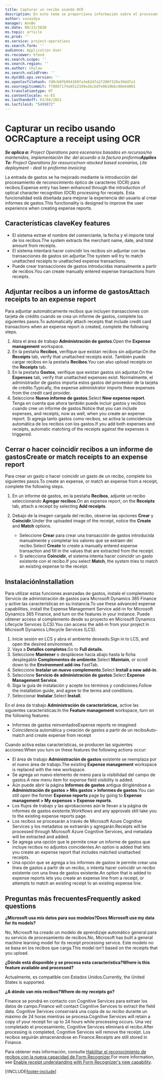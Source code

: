 ```yaml
---
title: Capturar un recibo usando OCR
description: En este tema se proporciona información sobre el procesamiento de reconocimiento óptico de caracteres (OCR) para recibos.
author: suvaidya
manager: AnnBe
ms.date: 09/23/2020
ms.topic: article
ms.prod: ''
ms.service: project-operations
ms.search.form: ''
audience: Application User
ms.reviewer: kfend
ms.search.scope: ''
ms.search.region: ''
ms.author: shylaw
ms.search.validFrom: ''
ms.dyn365.ops.version: ''
ms.openlocfilehash: fd0cb0fb094260fa3e82d7a2f200f328a39dd7a1
ms.sourcegitcommit: f78087174a8512199a1bcbd7e8610bbc80e64801
ms.translationtype: HT
ms.contentlocale: es-ES
ms.lasthandoff: 03/04/2021
ms.locfileid: "5499872"
---
```

# <a name="capture-a-receipt-using-ocr"></a><span data-ttu-id="4c2e1-103">Capturar un recibo usando OCR</span><span class="sxs-lookup"><span data-stu-id="4c2e1-103">Capture a receipt using OCR</span></span>

<span data-ttu-id="4c2e1-104">_**Se aplica a:** Project Operations para escenarios basados en recursos/no mantenidos, implementación lite: del acuerdo a la factura proforma_</span><span class="sxs-lookup"><span data-stu-id="4c2e1-104">_**Applies To:** Project Operations for resource/non-stocked based scenarios, Lite deployment - deal to proforma invoicing_</span></span>

<span data-ttu-id="4c2e1-105">La entrada de gastos se ha mejorado mediante la introducción del procesamiento de reconocimiento óptico de caracteres (OCR) para recibos.</span><span class="sxs-lookup"><span data-stu-id="4c2e1-105">Expense entry has been enhanced through the introduction of optical character recognition (OCR) processing for receipts.</span></span> <span data-ttu-id="4c2e1-106">Esta funcionalidad está diseñada para mejorar la experiencia del usuario al crear informes de gastos.</span><span class="sxs-lookup"><span data-stu-id="4c2e1-106">This functionality is designed to improve the user experience when creating expense reports.</span></span>

## <a name="key-features"></a><span data-ttu-id="4c2e1-107">Características clave</span><span class="sxs-lookup"><span data-stu-id="4c2e1-107">Key features</span></span>

- <span data-ttu-id="4c2e1-108">El sistema extrae el nombre del comerciante, la fecha y el importe total de los recibos.</span><span class="sxs-lookup"><span data-stu-id="4c2e1-108">The system extracts the merchant name, date, and total amount from receipts.</span></span>
- <span data-ttu-id="4c2e1-109">El sistema intentará hacer coincidir los recibos sin adjuntar con las transacciones de gastos sin adjuntar.</span><span class="sxs-lookup"><span data-stu-id="4c2e1-109">The system will try to match unattached receipts to unattached expense transactions.</span></span>
- <span data-ttu-id="4c2e1-110">Puede crear transacciones de gastos introducidas manualmente a partir de recibos.</span><span class="sxs-lookup"><span data-stu-id="4c2e1-110">You can create manually entered expense transactions from receipts.</span></span>

## <a name="attach-receipts-to-an-expense-report"></a><span data-ttu-id="4c2e1-111">Adjuntar recibos a un informe de gastos</span><span class="sxs-lookup"><span data-stu-id="4c2e1-111">Attach receipts to an expense report</span></span>

<span data-ttu-id="4c2e1-112">Para adjuntar automáticamente recibos que incluyen transacciones con tarjeta de crédito cuando se crea un informe de gastos, complete los siguientes pasos.</span><span class="sxs-lookup"><span data-stu-id="4c2e1-112">To automatically attach receipts that include credit card transactions when an expense report is created, complete the following steps.</span></span>

  1. <span data-ttu-id="4c2e1-113">Abra el área de trabajo **Administración de gastos**.</span><span class="sxs-lookup"><span data-stu-id="4c2e1-113">Open the **Expense management** workspace.</span></span>
  2. <span data-ttu-id="4c2e1-114">En la pestaña **Recibos**, verifique que existan recibos sin adjuntar.</span><span class="sxs-lookup"><span data-stu-id="4c2e1-114">On the **Receipts** tab, verify that unattached receipts exist.</span></span> <span data-ttu-id="4c2e1-115">También puede cargar recibos en la pestaña **Recibos**.</span><span class="sxs-lookup"><span data-stu-id="4c2e1-115">You can also upload receipts on the **Receipts** tab.</span></span>
  3. <span data-ttu-id="4c2e1-116">En la pestaña **Gastos**, verifique que existan gastos sin adjuntar.</span><span class="sxs-lookup"><span data-stu-id="4c2e1-116">On the **Expenses** tab, verify that unattached expenses exist.</span></span> <span data-ttu-id="4c2e1-117">Normalmente, el administrador de gastos importa estos gastos del proveedor de la tarjeta de crédito.</span><span class="sxs-lookup"><span data-stu-id="4c2e1-117">Typically, the expense administrator imports these expenses from the credit card provider.</span></span>
  4. <span data-ttu-id="4c2e1-118">Seleccione **Nuevo informe de gastos**.</span><span class="sxs-lookup"><span data-stu-id="4c2e1-118">Select **New expense report**.</span></span> <span data-ttu-id="4c2e1-119">Tenga en cuenta que ahora también puede incluir gastos y recibos cuando cree un informe de gastos.</span><span class="sxs-lookup"><span data-stu-id="4c2e1-119">Notice that you can include expenses, and receipts, now as well, when you create an expense report.</span></span> <span data-ttu-id="4c2e1-120">Si agrega tanto gastos como recibos, se activa la coincidencia automática de los recibos con los gastos.</span><span class="sxs-lookup"><span data-stu-id="4c2e1-120">If you add both expenses and receipts, automatic matching of the receipts against the expenses is triggered.</span></span>

## <a name="create-or-match-receipts-to-an-expense-report"></a><span data-ttu-id="4c2e1-121">Cerrar o hacer coincidir recibos a un informe de gastos</span><span class="sxs-lookup"><span data-stu-id="4c2e1-121">Create or match receipts to an expense report</span></span>
<span data-ttu-id="4c2e1-122">Para crear un gasto o hacer coincidir un gasto de un recibo, complete los siguientes pasos.</span><span class="sxs-lookup"><span data-stu-id="4c2e1-122">To create an expense, or match an expense from a receipt, complete the following steps.</span></span>

  1. <span data-ttu-id="4c2e1-123">En un informe de gastos, en la pestaña **Recibos**, adjunte un recibo seleccionando **Agregar recibos**.</span><span class="sxs-lookup"><span data-stu-id="4c2e1-123">On an expense report, on the **Receipts** tab, attach a receipt by selecting **Add receipts**.</span></span>
  2. <span data-ttu-id="4c2e1-124">Debajo de la imagen cargada del recibo, observe las opciones **Crear** y **Coincidir**.</span><span class="sxs-lookup"><span data-stu-id="4c2e1-124">Under the uploaded image of the receipt, notice the **Create** and **Match** options.</span></span>

      - <span data-ttu-id="4c2e1-125">Seleccione **Crear** para crear una transacción de gastos introducida manualmente y completar los valores que se extraen del recibo.</span><span class="sxs-lookup"><span data-stu-id="4c2e1-125">Select **Create** to create a manually entered expense transaction and fill in the values that are extracted from the receipt.</span></span>
      - <span data-ttu-id="4c2e1-126">Si selecciona **Coincidir**, el sistema intenta hacer coincidir un gasto existente con el recibo.</span><span class="sxs-lookup"><span data-stu-id="4c2e1-126">If you select **Match**, the system tries to match an existing expense to the receipt.</span></span>

## <a name="installation"></a><span data-ttu-id="4c2e1-127">Instalación</span><span class="sxs-lookup"><span data-stu-id="4c2e1-127">Installation</span></span>

<span data-ttu-id="4c2e1-128">Para utilizar estas funciones avanzadas de gastos, instale el complemento Servicio de administración de gastos para Microsoft Dynamics 365 Finance y active las características en su instancia.</span><span class="sxs-lookup"><span data-stu-id="4c2e1-128">To use these advanced expense capabilities, install the Expense Management Service add-in for Microsoft Dynamics 365 Finance, and turn on the features in your instance.</span></span> <span data-ttu-id="4c2e1-129">Puede obtener acceso al complemento desde su proyecto en Microsoft Dynamics Lifecycle Services (LCS).</span><span class="sxs-lookup"><span data-stu-id="4c2e1-129">You can access the add-in from your project in Microsoft Dynamics Lifecycle Services (LCS).</span></span>

1. <span data-ttu-id="4c2e1-130">Inicie sesión en LCS y abra el ambiente deseado.</span><span class="sxs-lookup"><span data-stu-id="4c2e1-130">Sign in to LCS, and open the desired environment.</span></span>
2. <span data-ttu-id="4c2e1-131">Vaya a **Detalles completos**.</span><span class="sxs-lookup"><span data-stu-id="4c2e1-131">Go to **Full details**.</span></span>
3. <span data-ttu-id="4c2e1-132">Seleccione **Mantener** o desplácese hacia abajo hasta la ficha desplegable **Complementos de ambiente**.</span><span class="sxs-lookup"><span data-stu-id="4c2e1-132">Select **Maintain**, or scroll down to the **Environment add-ins** FastTab.</span></span>
4. <span data-ttu-id="4c2e1-133">Seleccione **Instalar un nuevo complemento**.</span><span class="sxs-lookup"><span data-stu-id="4c2e1-133">Select **Install a new add-in**.</span></span>
5. <span data-ttu-id="4c2e1-134">Seleccione **Servicio de administración de gastos**.</span><span class="sxs-lookup"><span data-stu-id="4c2e1-134">Select **Expense Management Service**.</span></span>
6. <span data-ttu-id="4c2e1-135">Siga la guía de instalación y acepte los términos y condiciones.</span><span class="sxs-lookup"><span data-stu-id="4c2e1-135">Follow the installation guide, and agree to the terms and conditions.</span></span>
7. <span data-ttu-id="4c2e1-136">Seleccionar **Instalar**.</span><span class="sxs-lookup"><span data-stu-id="4c2e1-136">Select **Install**.</span></span>

<span data-ttu-id="4c2e1-137">En el área de trabajo **Administración de características**, active las siguientes características:</span><span class="sxs-lookup"><span data-stu-id="4c2e1-137">In the **Feature management** workspace, turn on the following features:</span></span>

- <span data-ttu-id="4c2e1-138">Informes de gastos reinventados</span><span class="sxs-lookup"><span data-stu-id="4c2e1-138">Expense reports re-imagined</span></span>
- <span data-ttu-id="4c2e1-139">Coincidencia automática y creación de gastos a partir de un recibo</span><span class="sxs-lookup"><span data-stu-id="4c2e1-139">Auto-match and create expense from receipt</span></span>

<span data-ttu-id="4c2e1-140">Cuando activa estas características, se producen las siguientes acciones:</span><span class="sxs-lookup"><span data-stu-id="4c2e1-140">When you turn on these features the following actions occur:</span></span>

- <span data-ttu-id="4c2e1-141">El área de trabajo **Administración de gastos** existente se reemplaza por el nuevo área de trabajo.</span><span class="sxs-lookup"><span data-stu-id="4c2e1-141">The existing **Expense management** workspace is replaced with the new workspace.</span></span>
- <span data-ttu-id="4c2e1-142">Se agrega un nuevo elemento de menú para la visibilidad del campo de gastos.</span><span class="sxs-lookup"><span data-stu-id="4c2e1-142">A new menu item for expense field visibility is added.</span></span>
- <span data-ttu-id="4c2e1-143">Aún puede abrir la página **Informes de gastos** antigua dirigiéndose a **Administración de gastos > Mis gastos > Informes de gastos**.</span><span class="sxs-lookup"><span data-stu-id="4c2e1-143">You can still open the former **Expense reports** page by going to **Expense management > My expenses > Expense reports**.</span></span>
- <span data-ttu-id="4c2e1-144">Los flujos de trabajo y las aprobaciones aún le llevan a la página de informes de gastos existente.</span><span class="sxs-lookup"><span data-stu-id="4c2e1-144">Workflows and any approvals still take you to the existing expense reports page.</span></span>
- <span data-ttu-id="4c2e1-145">Los recibos se procesarán a través de Microsoft Azure Cognitive Services y los metadatos se extraerán y agregarán.</span><span class="sxs-lookup"><span data-stu-id="4c2e1-145">Receipts will be processed through Microsoft Azure Cognitive Services, and metadata will be extracted and added.</span></span>
- <span data-ttu-id="4c2e1-146">Se agrega una opción que le permite crear un informe de gastos que incluye recibos no adjuntos coincidentes.</span><span class="sxs-lookup"><span data-stu-id="4c2e1-146">An option is added that lets you create an expense report that includes matched unattached receipts.</span></span>
- <span data-ttu-id="4c2e1-147">Una opción que se agrega a los informes de gastos le permite crear una línea de gastos a partir de un recibo, o intenta hacer coincidir un recibo existente con una línea de gastos existente.</span><span class="sxs-lookup"><span data-stu-id="4c2e1-147">An option that is added to expense reports lets you create an expense line from a receipt, or attempts to match an existing receipt to an existing expense line.</span></span>

## <a name="frequently-asked-questions"></a><span data-ttu-id="4c2e1-148">Preguntas más frecuentes</span><span class="sxs-lookup"><span data-stu-id="4c2e1-148">Frequently asked questions</span></span>

<span data-ttu-id="4c2e1-149">**¿Microsoft usa mis datos para sus modelos?**</span><span class="sxs-lookup"><span data-stu-id="4c2e1-149">**Does Microsoft use my data for its models?**</span></span>

<span data-ttu-id="4c2e1-150">No, Microsoft ha creado un modelo de aprendizaje automático general para su servicio de procesamiento de recibos.</span><span class="sxs-lookup"><span data-stu-id="4c2e1-150">No, Microsoft has built a general machine learning model for its receipt processing service.</span></span> <span data-ttu-id="4c2e1-151">Este modelo no se basa en los recibos que carga.</span><span class="sxs-lookup"><span data-stu-id="4c2e1-151">This model isn't based on the receipts that you upload.</span></span>

<span data-ttu-id="4c2e1-152">**¿Dónde está disponible y se procesa esta característica?**</span><span class="sxs-lookup"><span data-stu-id="4c2e1-152">**Where is this feature available and processed?**</span></span>

<span data-ttu-id="4c2e1-153">Actualmente, es compatible con Estados Unidos.</span><span class="sxs-lookup"><span data-stu-id="4c2e1-153">Currently, the United States is supported.</span></span>

<span data-ttu-id="4c2e1-154">**¿A dónde van mis recibos?**</span><span class="sxs-lookup"><span data-stu-id="4c2e1-154">**Where do my receipts go?**</span></span>

<span data-ttu-id="4c2e1-155">Finance se pondrá en contacto con Cognitive Services para extraer los datos de campo.</span><span class="sxs-lookup"><span data-stu-id="4c2e1-155">Finance will contact Cognitive Services to extract the field data.</span></span> <span data-ttu-id="4c2e1-156">Cognitive Services conservará una copia de su recibo durante un máximo de 24 horas mientras se procesa.</span><span class="sxs-lookup"><span data-stu-id="4c2e1-156">Cognitive Services will retain a copy of your receipt for up to 24 hours while processing occurs.</span></span> <span data-ttu-id="4c2e1-157">Una vez completado el procesamiento, Cognitive Services eliminará el recibo.</span><span class="sxs-lookup"><span data-stu-id="4c2e1-157">After processing is completed, Cognitive Services will remove the receipt.</span></span> <span data-ttu-id="4c2e1-158">Los recibos seguirán almacenándose en Finance.</span><span class="sxs-lookup"><span data-stu-id="4c2e1-158">Receipts are still stored in Finance.</span></span>

<span data-ttu-id="4c2e1-159">Para obtener más información, consulte [Habilitar el reconocimiento de recibos con la nueva capacidad de Form Recognizer](https://azure.microsoft.com/blog/enable-receipt-understanding-with-form-recognizer-s-new-capability/).</span><span class="sxs-lookup"><span data-stu-id="4c2e1-159">For more information, see [Enable receipt understanding with Form Recognizer's new capability](https://azure.microsoft.com/blog/enable-receipt-understanding-with-form-recognizer-s-new-capability/).</span></span>


[!INCLUDE[footer-include](../includes/footer-banner.md)]
